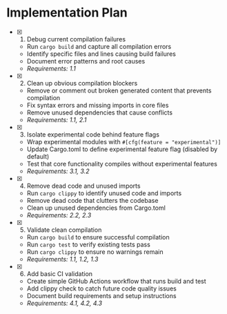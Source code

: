 # Implementation Plan

- [x] 1. Debug current compilation failures
  - Run `cargo build` and capture all compilation errors
  - Identify specific files and lines causing build failures
  - Document error patterns and root causes
  - _Requirements: 1.1_

- [x] 2. Clean up obvious compilation blockers
  - Remove or comment out broken generated content that prevents compilation
  - Fix syntax errors and missing imports in core files
  - Remove unused dependencies that cause conflicts
  - _Requirements: 1.1, 2.1_

- [x] 3. Isolate experimental code behind feature flags
  - Wrap experimental modules with `#[cfg(feature = "experimental")]`
  - Update Cargo.toml to define experimental feature flag (disabled by default)
  - Test that core functionality compiles without experimental features
  - _Requirements: 3.1, 3.2_

- [x] 4. Remove dead code and unused imports
  - Run `cargo clippy` to identify unused code and imports
  - Remove dead code that clutters the codebase
  - Clean up unused dependencies from Cargo.toml
  - _Requirements: 2.2, 2.3_

- [x] 5. Validate clean compilation
  - Run `cargo build` to ensure successful compilation
  - Run `cargo test` to verify existing tests pass
  - Run `cargo clippy` to ensure no warnings remain
  - _Requirements: 1.1, 1.2, 1.3_

- [x] 6. Add basic CI validation
  - Create simple GitHub Actions workflow that runs build and test
  - Add clippy check to catch future code quality issues
  - Document build requirements and setup instructions
  - _Requirements: 4.1, 4.2, 4.3_
